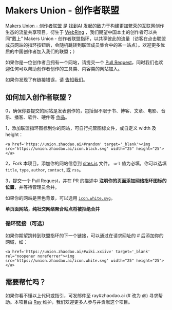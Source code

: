 # Makers Union - 创作者联盟

[Makers Union - 创作者联盟](https://union.zhaodao.ai) 是 [找到AI](https://zhaodao.ai) 发起的致力于构建更加繁荣的互联网创作生态的流量共享项目，衍生于 [WebRing](https://wiki.xxiivv.com/webring) ，我们期望中国本土的创作者可以共同“戴上” Makers Union - 创作者联盟指环，以共享彼此的流量（访客在点击联盟成员网站的指环按钮后，会随机跳转到联盟成员集合中的某一站点）。欢迎更多优质的中国创作者加入我们的联盟；）

如果你是一位创作者且拥有一个网站，请提交一个 [Pull Request](https://github.com/zhaodaoai/Makers-Union#如何加入创作者联盟)，同时我们也欢迎任何可以帮助创作者创作的工具类、内容类的网站加入。

如果你发现了有链接错误，请 [告知我们](https://github.com/zhaodaoai/Makers-Union/issues/new/choose)。

## 如何加入创作者联盟？

0，确保你要提交的网站是发表创作的，包括但不限于书、博客、文章、电影、音乐、播客、软件、硬件等 [作品](https://zh.wikipedia.org/wiki/%E4%BD%9C%E5%93%81)。

1，添加联盟指环图标到你的网站，可自行托管图标文件，或自定义 width 及 height：

```
<a href='https://union.zhaodao.ai/#random' target='_blank'><img src='https://union.zhaodao.ai/icon.black.svg' width="25" height="25"></a>
```

2，Fork 本项目，添加你的网站信息到 [sites.js](https://github.com/zhaodaoai/Makers-Union/edit/master/scripts/sites.js) 文件。 `url` 值为必填，你可以选填 `title`, `type`, `author`, `contact`, 或 `rss`。

3，提交一个 Pull Request，并在 PR 的描述中 **注明你的页面添加网络指环图标的位置**，并等待管理员合并。

如果你的网站是黑色背景，可以选用 [`icon.white.svg`](https://union.zhaodao.ai/icon.white.svg)。

**单页面网站，纯社交网络聚合站点将被拒绝合并**


### 循环链接（可选）

如果你期望跳转到联盟指环的下一个链接，可以通过在请求网址的 # 后添加你的网域，如：

```
<a href='https://union.zhaodao.ai/#wiki.xxiivv' target='_blank' rel="noopener noreferrer"><img src='https://union.zhaodao.ai/icon.white.svg' width="25" height="25"></a>
```


## 需要帮忙吗？

如果你看不懂以上代码或指引，可发邮件至 ray#zhaodao.ai (# 改为 @) 寻求帮助。本项目由 [Ray](https://github.com/tvvocold) 维护，我们欢迎更多人参与并贡献这个项目。
